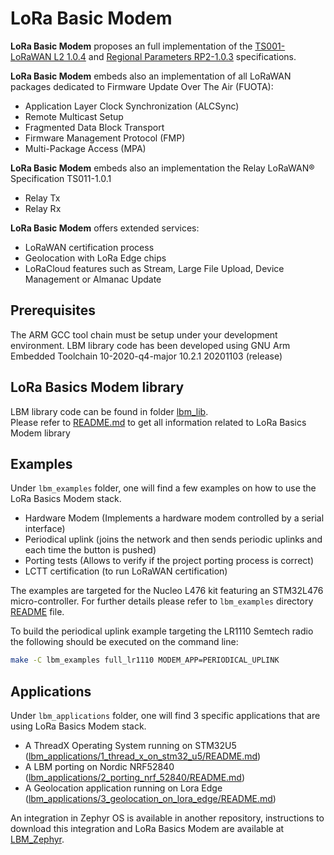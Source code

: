 # LoRa Basic Modem

**LoRa Basic Modem** proposes an full implementation of the [TS001-LoRaWAN L2 1.0.4](https://resources.lora-alliance.org/technical-specifications/ts001-1-0-4-lorawan-l2-1-0-4-specification) and [Regional Parameters RP2-1.0.3](https://resources.lora-alliance.org/technical-specifications/rp2-1-0-3-lorawan-regional-parameters) specifications.

**LoRa Basic Modem** embeds also an implementation of all LoRaWAN packages dedicated to Firmware Update Over The Air (FUOTA):

- Application Layer Clock Synchronization (ALCSync)
- Remote Multicast Setup
- Fragmented Data Block Transport
- Firmware Management Protocol (FMP)
- Multi-Package Access (MPA)

**LoRa Basic Modem** embeds also an implementation the Relay LoRaWAN® Specification TS011-1.0.1

- Relay Tx
- Relay Rx

**LoRa Basic Modem** offers extended services:

- LoRaWAN certification process
- Geolocation with LoRa Edge chips
- LoRaCloud features such as Stream, Large File Upload, Device Management or Almanac Update

## Prerequisites

The ARM GCC tool chain must be setup under your development environment.
LBM library code has been developed using GNU Arm Embedded Toolchain 10-2020-q4-major 10.2.1 20201103 (release)

## LoRa Basics Modem library

LBM library code can be found in folder [lbm_lib](lbm_lib/).  
Please refer to [README.md](lbm_lib/README.md) to get all information related to LoRa Basics Modem library

## Examples

Under `lbm_examples` folder, one will find a few examples on how to use the LoRa Basics Modem stack.

- Hardware Modem (Implements a hardware modem controlled by a serial interface)
- Periodical uplink (joins the network and then sends periodic uplinks and each time the button is pushed)
- Porting tests (Allows to verify if the project porting process is correct)
- LCTT certification (to run LoRaWAN certification)

The examples are targeted for the Nucleo L476 kit featuring an STM32L476 micro-controller.
For further details please refer to `lbm_examples` directory [README](lbm_examples/README.md) file.

To build the periodical uplink example targeting the LR1110 Semtech radio the following should be executed on the command line:

```bash
make -C lbm_examples full_lr1110 MODEM_APP=PERIODICAL_UPLINK
```

## Applications

Under `lbm_applications` folder, one will find 3 specific applications that are using LoRa Basics Modem stack.  

- A ThreadX Operating System running on STM32U5 ([lbm_applications/1_thread_x_on_stm32_u5/README.md](lbm_applications/1_thread_x_on_stm32_u5/README.md))
- A LBM porting on Nordic NRF52840 ([lbm_applications/2_porting_nrf_52840/README.md](lbm_applications/2_porting_nrf_52840/README.md))  
- A Geolocation application running on Lora Edge ([lbm_applications/3_geolocation_on_lora_edge/README.md](lbm_applications/3_geolocation_on_lora_edge/README.md))

An integration in Zephyr OS is available in another repository, instructions to download this integration and LoRa Basics Modem
are available at [LBM_Zephyr](https://github.com/Lora-net/LBM_Zephyr/blob/master/README.md).
